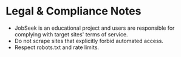 # Legal & Compliance Notes

- JobSeek is an educational project and users are responsible for complying with target sites' terms of service.
- Do not scrape sites that explicitly forbid automated access.
- Respect robots.txt and rate limits.
